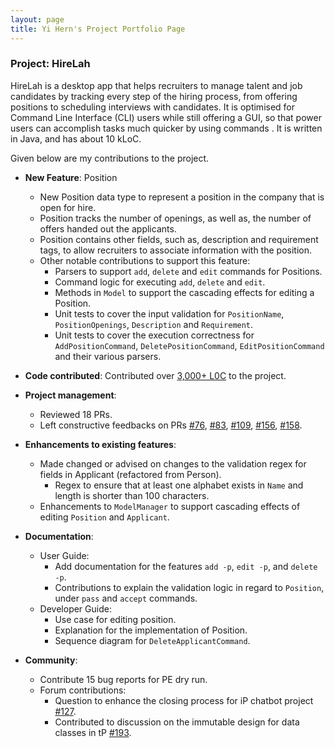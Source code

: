 ```yaml
---
layout: page
title: Yi Hern's Project Portfolio Page
---
```


### Project: HireLah

HireLah is a desktop app that helps recruiters to manage talent and job candidates by tracking every step of the hiring process, from offering positions to scheduling interviews with candidates. It is optimised for Command Line Interface (CLI) users while still offering a GUI, so that power users can accomplish tasks much quicker by using commands . It is written in Java, and has about 10 kLoC.

Given below are my contributions to the project.

* **New Feature**: Position
    * New Position data type to represent a position in the company that is open for hire.
    * Position tracks the number of openings, as well as, the number of offers handed out the applicants.
    * Position contains other fields, such as, description and requirement tags, to allow recruiters to associate information with the position.
    * Other notable contributions to support this feature:
      * Parsers to support `add`, `delete` and `edit` commands for Positions.
      * Command logic for executing `add`, `delete` and `edit`.
      * Methods in `Model` to support the cascading effects for editing a Position.
      * Unit tests to cover the input validation for `PositionName`, `PositionOpenings`, `Description` and `Requirement`.
      * Unit tests to cover the execution correctness for `AddPositionCommand`, `DeletePositionCommand`, `EditPositionCommand` and their various parsers.
* **Code contributed**: Contributed over [3,000+ L0C](https://nus-cs2103-ay2122s2.github.io/tp-dashboard/?search=yihern-lee&breakdown=true&sort=groupTitle&sortWithin=title&since=2022-02-18&timeframe=commit&mergegroup=&groupSelect=groupByRepos&checkedFileTypes=docs~functional-code~test-code~other)
to the project.

* **Project management**:
    * Reviewed 18 PRs.
    * Left constructive feedbacks on PRs [#76](https://github.com/AY2122S2-CS2103-W17-4/tp/pull/76), [#83](https://github.com/AY2122S2-CS2103-W17-4/tp/pull/83),
  [#109](https://github.com/AY2122S2-CS2103-W17-4/tp/pull/109), [#156](https://github.com/AY2122S2-CS2103-W17-4/tp/pull/156),
      [#158](https://github.com/AY2122S2-CS2103-W17-4/tp/pull/158).

* **Enhancements to existing features**:
    * Made changed or advised on changes to the validation regex for fields in Applicant (refactored from Person).
      * Regex to ensure that at least one alphabet exists in `Name` and length is shorter than 100 characters.
    * Enhancements to `ModelManager` to support cascading effects of editing `Position` and `Applicant`.

* **Documentation**:
    * User Guide:
        * Add documentation for the features `add -p`, `edit -p`, and `delete -p`.
        * Contributions to explain the validation logic in regard to `Position`, under `pass` and `accept` commands.
    * Developer Guide:
        * Use case for editing position.
        * Explanation for the implementation of Position.
        * Sequence diagram for `DeleteApplicantCommand`.

* **Community**:
    * Contribute 15 bug reports for PE dry run.
    * Forum contributions:
      * Question to enhance the closing process for iP chatbot project [#127](https://github.com/nus-cs2103-AY2122S2/forum/issues/127).
      * Contributed to discussion on the immutable design for data classes in tP [#193](https://github.com/nus-cs2103-AY2122S2/forum/issues/193).
  